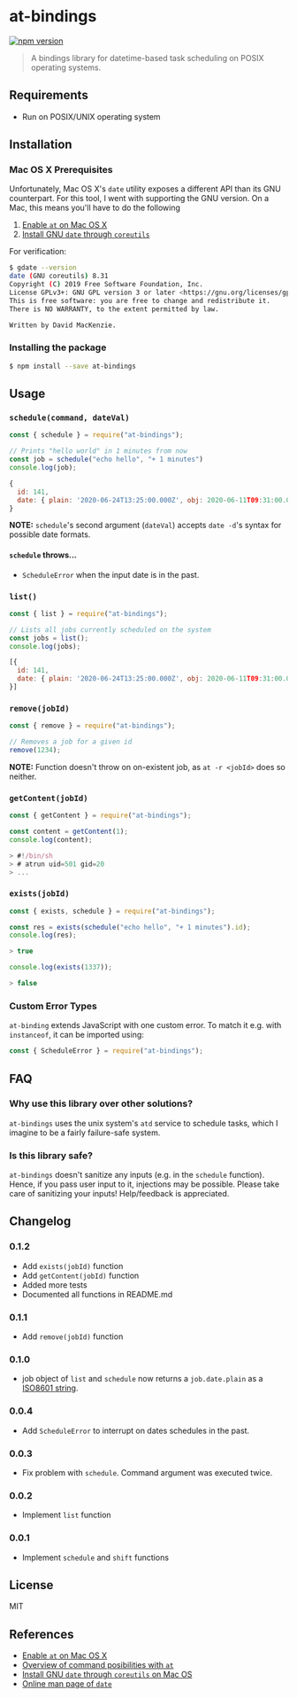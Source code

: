 # at-bindings

[![npm version](https://badge.fury.io/js/at-bindings.svg)](https://badge.fury.io/js/at-bindings)

> A bindings library for datetime-based task scheduling on POSIX operating
> systems.

## Requirements

- Run on POSIX/UNIX operating system

## Installation

### Mac OS X Prerequisites

Unfortunately, Mac OS X's `date` utility exposes a different API than its GNU
counterpart. For this tool, I went with supporting the GNU version. On a Mac,
this means you'll have to do the following

1. [Enable `at` on Mac OS X](https://superuser.com/a/428475)
2. [Install GNU `date` through `coreutils`](https://apple.stackexchange.com/a/231227)

For verification:

```bash
$ gdate --version
date (GNU coreutils) 8.31
Copyright (C) 2019 Free Software Foundation, Inc.
License GPLv3+: GNU GPL version 3 or later <https://gnu.org/licenses/gpl.html>.
This is free software: you are free to change and redistribute it.
There is NO WARRANTY, to the extent permitted by law.

Written by David MacKenzie.
```

### Installing the package

```bash
$ npm install --save at-bindings
```

## Usage

### `schedule(command, dateVal)`

```js
const { schedule } = require("at-bindings");

// Prints "hello world" in 1 minutes from now
const job = schedule("echo hello", "+ 1 minutes")
console.log(job);

{
  id: 141,
  date: { plain: '2020-06-24T13:25:00.000Z', obj: 2020-06-11T09:31:00.000Z }
}
```

**NOTE:** `schedule`'s second argument (`dateVal`) accepts `date -d`'s syntax
for possible date formats.

#### `schedule` throws...

- `ScheduleError` when the input date is in the past.

### `list()`

```js
const { list } = require("at-bindings");

// Lists all jobs currently scheduled on the system
const jobs = list();
console.log(jobs);

[{
  id: 141,
  date: { plain: '2020-06-24T13:25:00.000Z', obj: 2020-06-11T09:31:00.000Z }
}]
```

### `remove(jobId)`

```js
const { remove } = require("at-bindings");

// Removes a job for a given id
remove(1234);
```

**NOTE:** Function doesn't throw on on-existent job, as `at -r
<jobId>` does so neither.

### `getContent(jobId)`

```js
const { getContent } = require("at-bindings");

const content = getContent(1);
console.log(content);

> #!/bin/sh
> # atrun uid=501 gid=20
> ...
```

### `exists(jobId)`

```js
const { exists, schedule } = require("at-bindings");

const res = exists(schedule("echo hello", "+ 1 minutes").id);
console.log(res);

> true

console.log(exists(1337));

> false
```

### Custom Error Types

`at-binding` extends JavaScript with one custom error. To match it e.g. with `instanceof`,
it can be imported using:

```js
const { ScheduleError } = require("at-bindings");
```

## FAQ 

### Why use this library over other solutions?

`at-bindings` uses the unix system's `atd` service to schedule tasks, which I
imagine to be a fairly failure-safe system.

### Is this library safe?

`at-bindings` doesn't sanitize any inputs (e.g. in the `schedule` function).
Hence, if you pass user input to it, injections may be possible. Please take
care of sanitizing your inputs! Help/feedback is appreciated.

## Changelog

### 0.1.2

- Add `exists(jobId)` function
- Add `getContent(jobId)` function
- Added more tests
- Documented all functions in README.md

### 0.1.1

- Add `remove(jobId)` function 

### 0.1.0

- job object of `list` and `schedule` now returns a `job.date.plain` as a
  [ISO8601
  string](https://developer.mozilla.org/de/docs/Web/JavaScript/Reference/Global_Objects/Date/toISOString).

### 0.0.4

- Add `ScheduleError` to interrupt on dates schedules in the past.

### 0.0.3

- Fix problem with `schedule`. Command argument was executed twice.

### 0.0.2

- Implement `list` function

### 0.0.1

- Implement `schedule` and `shift` functions

## License

MIT

## References

- [Enable `at` on Mac OS X](https://superuser.com/a/428475)
- [Overview of command posibilities with
  `at`](https://tecadmin.net/one-time-task-scheduling-using-at-commad-in-linux/)
- [Install GNU `date` through `coreutils` on Mac
  OS](https://apple.stackexchange.com/a/231227)
- [Online man page of
  `date`](https://www.man7.org/linux/man-pages/man1/date.1.html)

